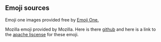 

## Emoji sources
Emoji one images provided free by [Emoji One.](http://emojione.com/)

Mozilla emoji provided by Mozilla.  Here is there [github](https://github.com/mozilla/fxemoji/blob/gh-pages/LICENSE.md) and here is a link to the [apache liscense](http://www.apache.org/licenses/LICENSE-2.0) for these emoji.

